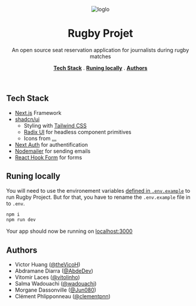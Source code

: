 <p align='center'>
<img alt='loglo' src='https://resources.world.rugby/photo-resources/2021/06/02/24d18609-7981-4119-a787-d4fdbfdee195/Negative-on-a-blue-background.png?width=416&height=234'>
<p>

<h1 align='center'>Rugby Projet</h1>

<p align='center'>An open source seat reservation application for journalists during rugby matches</p>

<p align='center'>
<a href='#tech-stack'><strong>Tech Stack</strong></a> .
<a href='#runing-locally'><strong>Runing locally</strong></a> .
<a href='#authors'><strong>Authors</strong></a>
</p>
<br/>

## Tech Stack

- [Next.js](https://nextjs.org) Framework
- [shadcn/ui](https://ui.shadcn.com)
  - Styling with [Tailwind CSS](https://tailwindcss.com)
  - [Radix UI](https://www.radix-ui.com) for headless component primitives
  - Icons from [...](...)
- [Next Auth](https://next-auth.js.org/) for authentification
- [Nodemailer](https://nodemailer.com/about) for sending emails
- [React Hook Form](https://react-hook-form.com) for forms

## Runing locally

You will need to use the environement variables [defined in `.env.example`](.env.example) to run Rugby Project. But for that, you have to rename the `.env.example` file in to `.env`.

```bash
npm i
npm run dev
```

Your app should now be running on [localhost:3000](http://localhost:3000/)

## Authors

- Victor Huang ([@theVicoH](https://github.com/theVicoH))
- Abdramane Diarra ([@AbdeDev](https://github.com/AbdeDev))
- Vitomir Laces ([@vitolinho](https://github.com/vitolinho))
- Salma Wadouachi ([@wadouachi](https://github.com/wadouachi))
- Morgane Dassonville ([@Jun080](https://github.com/Jun080))
- Clément Phlipponneau ([@clementpnn](https://github.com/clementpnn))